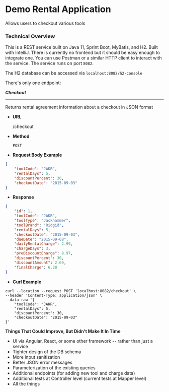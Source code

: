 # Demo Rental Application
Allows users to checkout various tools

### Technical Overview
This is a REST service built on Java 11, Sprint Boot, MyBatis, and H2. Built with IntelliJ. There is currently no frontend
but it should be easy enough to integrate one. You can use Postman or a similar HTTP client to
interact with the service. The service runs on port `8082`.

The H2 database can be accessed via `localhost:8082/h2-console`

There's only one endpoint:

***Checkout***
***
Returns rental agreement information about a checkout in JSON format

* **URL**

    /checkout


* **Method**

    `POST`


* **Request Body Example**
```json
{
    "toolCode": "JAKR",
    "rentalDays": 5,
    "discountPercent": 30,
    "checkoutDate": "2015-09-03"
}
```

* **Response**
```json
{
    "id": 1,
    "toolCode": "JAKR",
    "toolType": "Jackhammer",
    "toolBrand": "Ridgid",
    "rentalDays": 5,
    "checkoutDate": "2015-09-03",
    "dueDate": "2015-09-08",
    "dailyRentalCharge": 2.99,
    "chargeDays": 3,
    "preDiscountCharge": 8.97,
    "discountPercent": 30,
    "discountAmount": 2.69,
    "finalCharge": 6.28
}
```

* **Curl Example**

```curl
curl --location --request POST 'localhost:8082/checkout' \
--header 'Content-Type: application/json' \
--data-raw '{
    "toolCode": "JAKR",
    "rentalDays": 5,
    "discountPercent": 30,
    "checkoutDate": "2015-09-03"
}'
```


**Things That Could Improve, But Didn't Make It In Time**
* UI via Angular, React, or some other framework -- rather than just a service
* Tighter design of the DB schema
* More input sanitization
* Better JSON error messages
* Parameterization of the existing queries
* Additional endpoints (for adding new tool and charge data)
* Additional tests at Controller level (current tests at Mapper level)
* All the things